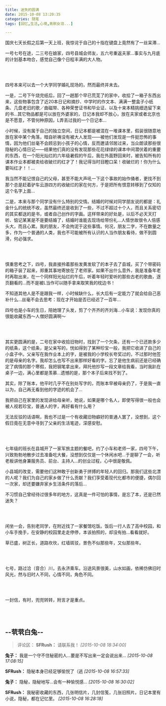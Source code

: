 ```yaml
---
title: 迷失的圆满
date: 2015-10-08 13:20:35
categories: 随笔
tags: [回忆,生活,心境,男默女泪...]

---
```

国庆七天长假之后第一天上班，我惊诧于自己的十指在键盘上竟然有了一丝呆滞...

一号七号在途，二三号在娘家，四号县城会师友，五六号重返夫家…事实与九月底的计划基本吻合，感觉自己像个日程丰满的大人物。

<br /><br />

四号本来可以去一个大学同学婚礼现场的，然而最终并未去。

一是，二号下午烧完纸后，回了一趟那个早已荒芜了的家中，收拾了一箱子东西出来，这些物事包含了近20本日记和摘抄、中学时的作文本、满满一整盒子小纸条、几盘老旧的歌／曲磁带、各种荣誉证书和毕业证、以及十来本精挑细选留下来的书...其它物品都是可以放在外婆家的，日记本我却不放心，放在夫家或者北京也是不愿意，不管何种原因，L弄丢过我的一个日记本...

小时候，没有属于自己的独立空间，日记本都是被混在一堆课本里，假装很随意地放在家中某个角落，暗自祈祷没有被大人发现——被他们发现是一件挺恐怖的事情，因为他们丝毫不会顾忌到小孩子的心情，反而邀请邻居过来，当众朗读那些很隐秘的心情日记——结果他们真的没有发现那些花花绿绿的课本中间潜伏着的重要的东西，在一个阳光灿烂的六年级暑假的午后，我在外面野回来时，被告知所有的课本作业本都被卖给收破烂的红才了！我记得当时目瞪口呆！收破烂的！你为什么要叫红才！！...

我当然不能记恨自己的父母，甚至不能大声吼一下这个事故的始作俑者，更找不到那个总是赶着驴车云游四方的收破烂的家在何方，于是把所有恨意转移到了仅知的这个名字上面…

二是，本来与那个同学没有什么特别的交情。结婚的时候对同学朋友说的都是：礼金什么的统统不收，虽然最终还是收到了一些，不过不超过十个人，而且关系密切的其实都送的是书，或者自己创作的字画。这样带来的好处是，以后不必天天打听、惦记某某是不是要结婚了，结婚时谁能去现场给带份礼...人情世故很令人倍感头大，而且心累。我的朋友，不会拘泥于这些事情。何况，朋友二字，不在数量之多，作为一个普通的人类，我也不可能被所有认识的人当作朋友看待，做不到圆滑，何必强求。

<br /><br />

慎重思考之下，四号，我直接拎着那些发黄发软了的本子去了县城，买了个带密码的箱子装了起来，郑重其事地寄放在了老师家。如果不出什么意外，我是准备年老时再取出来，在一个同样阳光灿烂的午后，听着年轻时爱听的那些古老的歌曲，逐页翻看的…而不是被L当作可以随手拿来取笑我的枕边书！

不知道其他人是不是跟我一样，小时候缺什么，长大后有一定能力了就会给自己恶补什么…丝毫不会去思考：现在才开始是否已经迟了一百年...

四号也是小车的生日，陪她理了头发，剪了个齐齐的齐刘海...小车说：发现你真的很能收藏东西～人僧好圆满啊～

<br /><br />

其实更圆满的是，二号在家中收拾旧物时，找到了一个欠条，还有一个已还款多少的纸条，这个纸条，是父亲写的，恍如得到了某种珍宝一般，我把它收进了自己的小盒子中。父亲写在我作业本上的字，是被我的小学校长夸奖过的，不过那时他签的是母亲的名字。我却怎么也写不出来那样好看的字。忘了是他生病前还是已经确定了病情的那个寒假，我把钢笔拿出来，拜托他抄写一段文章给我看，当时我趴在桌子一边，满心里都是羡慕…遗憾的是，那个本子后来找不到了。

其实，除了账本，他平时几乎不在别处写字的，而账本早被母亲扔了，于是我一直以为，自己再无看到他的字迹的机会了…

我把自己在家里的发现讲给母亲听，她说，如果是哪个名人，即使写得很一般也会被人视若珍宝，普通人的字，再好看有什么用？

无法反驳的话语啊，我也不过是一个有收藏旧物癖好的普通人罢了，没想到，这个假日竟在无意中寻到了父亲的生活笔迹，深感安慰。

<br /><br />

七年级的班长在县城开了一家军旅主题的餐吧，约了小车和老师一家，四号下午，兴致勃勃地散步过去准备吃大餐，没想到仅仅是一个休闲水吧...于是聊了一会，听老板讲他身兼服务员、前台、主持人...的创业过程，心中很是敬佩。

小县城的改变，需要他们这种敢于创新勇于拼搏的年轻人的回归。那我们这些北漂的人呢？我们为自己的家乡做了什么贡献？我们享受着现代化都市的便捷，偶尔回一次家，却还要嫌弃家乡生活条件的落后…

不习惯自己曾经待过很多年的地方，这真是一件可怕的事情，是忘了本，还是已然迷失？

<br /><br />

闲坐一会，告别老同学，在附近找了一家餐馆吃饭。饭后一行人去了高中校园，和小车手挽手，在安静的校园里走走停停，本该拍照的，却没有拍...看看就好。

草已盛，树正长，道路坎坎，红墙斑驳，景色不似那些年，又似那些年。

<br /><br />

七号，路过洽（音合）川，去永济乘车。沿途风景很美，山水如画，依稀仿佛旧时风光，然与旧时人不同，心情不同，角色不同。

<br /><br />

一封信，有时，兜兜转转，附言才是重点。

<br /><br />

--茕茕白兔--
---
>评论区：
>**SFRush：** 请联系我！  *[2015-10-08 18:34:00]*
>
**兔子：** 我是一个守不住秘密的人...要是不写出来一定会说出来...  *[2015-10-08 17:08:15]*
>
**SFRush：** 隐秘本身已经足够愉悦了（逃  *[2015-10-08 16:57:33]*
>
**兔子：** 隐秘，隐秘地写...会有一种愉悦感...  *[2015-10-08 16:30:02]*
>
**SFRush：** 我秘密收藏的东西，几张明信片，几封信笺，几张旧照片。日记本里有小说，隐秘，都在记忆里。  *[2015-10-08 16:28:18]*
>
